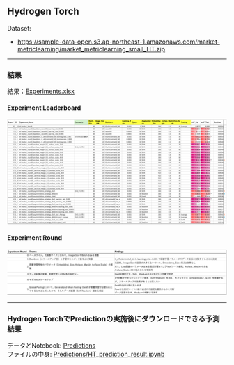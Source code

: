 ## Hydrogen Torch

Dataset: 
 - https://sample-data-open.s3.ap-northeast-1.amazonaws.com/market-metriclearning/market_metriclearning_small_HT.zip

***
### 結果
結果：[Experiments.xlsx](./Experiments.xlsx)

#### Experiment Leaderboard
![Leader Board](./display_img/leaderboard.png)

#### Experiment Round
![Experiment Round](./display_img/expround.png)

***

### Hydrogen TorchでPredictionの実施後にダウンロードできる予測結果
データとNotebook: [Predictions](./Predictions)  
ファイルの中身: [Predictions/HT_prediction_result.ipynb](./Predictions/HT_prediction_result.ipynb)

